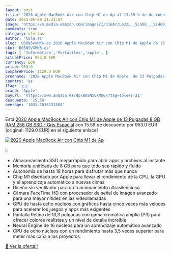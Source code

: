 ```yaml
---
layout: post
title: '2020 Apple MacBook Air con Chip M1 de Ap al 15.59 % de descuento'
date: 2021-06-09 21:31:07
image: 'https://m.media-amazon.com/images/I/316ArzLeJ2L._SL500_._SL400_.jpg'
comments: true
category: ofertas
author: 'tole.es'
slug: 'B08N5VXMK6-es 2020 Apple MacBook Air con Chip M1 de Apple de 13 Pulgadas...'
sku: 'B08N5VXMK6-es'
tags: [ 'Informática','Portátiles','apple', ]
actualPrice: 953.0 EUR
currency: EUR
price: 953.0
comparePrice: 1129.0 EUR
prodname: '2020 Apple MacBook Air con Chip M1 de Apple  de 13 Pulgadas  8 GB RAM  256 GB SSD  - Gris Espacial'
country: 'es'
flag: '🇪🇸'
brand: 'Apple'
buyurl: 'https://www.amazon.es/dp/B08N5VXMK6/?tag=tolees-21'
descuento: '15.59'
average: '1031.1636231884'
---
```


Está [2020 Apple MacBook Air con Chip M1 de Apple  de 13 Pulgadas  8 GB RAM  256 GB SSD  - Gris Espacial](https://www.amazon.es/dp/B08N5VXMK6/?tag=tolees-21) con 15.59 de descuento por 953.0 EUR (original: 1129.0 EUR) en el siguiente enlace!

[![2020 Apple MacBook Air con Chip M1 de Ap](https://m.media-amazon.com/images/I/316ArzLeJ2L._SL500_._SL400_.jpg)](https://www.amazon.es/dp/B08N5VXMK6/?tag=tolees-21)

ℹ️:

- Almacenamiento SSD megarrápido para abrir apps y archivos al instante
- Memoria unificada de 8 GB para que todo sea rápido y fluido
- Autonomía de hasta 18 horas para disfrutar más que nunca
- Chip M1 diseñado por Apple para llevar el rendimiento de la CPU, la GPU y el aprendizaje automático a nuevas cimas
- Diseño sin ventilador para un funcionamiento ultrasilencioso
- Cámara FaceTime HD con procesador de señal de imagen avanzado para una mayor nitidez en las videollamadas
- GPU de hasta ocho núcleos con gráficos hasta cinco veces más veloces para acelerar los juegos y apps más exigentes
- Pantalla Retina de 13,3 pulgadas con gama cromática amplia (P3) para ofrecer colores realistas y un nivel de detalle increíble
- Neural Engine de 16 núcleos para un aprendizaje automático avanzado
- CPU de ocho núcleos con un rendimiento hasta 3,5 veces superior para meter más caña a los proyectos

[🛒 Ver la oferta!!](https://www.amazon.es/dp/B08N5VXMK6/?tag=tolees-21)
